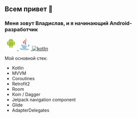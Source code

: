 ## Всем привет 👋 
### Меня зовут Владислав, и я начинающий Android-разработчик

<p align="left"> <a href="https://developer.android.com" target="_blank" rel="noreferrer"> <img src="https://raw.githubusercontent.com/devicons/devicon/master/icons/android/android-original-wordmark.svg" alt="android" width="40" height="40"/> </a> <a href="https://www.java.com" target="_blank" rel="noreferrer"> <img src="https://raw.githubusercontent.com/devicons/devicon/master/icons/java/java-original.svg" alt="java" width="40" height="40"/> </a> <a href="https://kotlinlang.org" target="_blank" rel="noreferrer"> <img src="https://www.vectorlogo.zone/logos/kotlinlang/kotlinlang-icon.svg" alt="kotlin" width="40" height="40"/> </a> </p>

Мой основной стек: 
- Kotlin
- MVVM
- Coroutines
- Retrofit2
- Room
- Koin / Dagger
- Jetpack navigation component
- Glide
- AdapterDelegates
